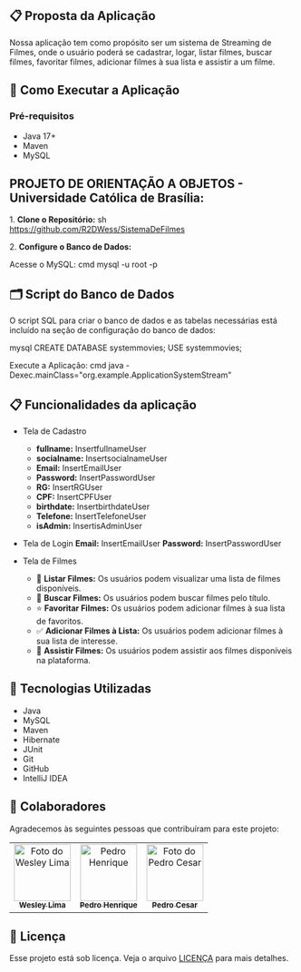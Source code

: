 ## 📋 Proposta da Aplicação

Nossa aplicação tem como propósito ser um sistema de Streaming de Filmes, onde o usuário poderá se cadastrar, logar, listar filmes, buscar filmes, favoritar filmes, adicionar filmes à sua lista e assistir a um filme.
## 🚀 Como Executar a Aplicação

### Pré-requisitos

- Java 17+
- Maven
- MySQL

## PROJETO DE ORIENTAÇÃO A OBJETOS - Universidade Católica de Brasília:

1\. **Clone o Repositório:**
sh\
https://github.com/R2DWess/SistemaDeFilmes


2\. **Configure o Banco de Dados:**

Acesse o MySQL:
cmd
mysql -u root -p

## 🗂️ Script do Banco de Dados

O script SQL para criar o banco de dados e as tabelas necessárias está incluído na seção de configuração do banco de dados:

mysql
CREATE DATABASE systemmovies;
USE systemmovies;


Execute a Aplicação:
cmd
java -Dexec.mainClass="org.example.ApplicationSystemStream"


## 📋 Funcionalidades da aplicação

- Tela de Cadastro
  - **fullname:** InsertfullnameUser
  - **socialname:** InsertsocialnameUser
  - **Email:** InsertEmailUser
  - **Password:** InsertPasswordUser
  - **RG:** InsertRGUser
  - **CPF:** InsertCPFUser
  - **birthdate:** InsertbirthdateUser
  - **Telefone:** InsertTelefoneUser
  - **isAdmin:** InsertisAdminUser

- Tela de Login
  **Email:** InsertEmailUser
  **Password:** InsertPasswordUser

- Tela de Filmes
  - 📜 **Listar Filmes:** Os usuários podem visualizar uma lista de filmes disponíveis.
  - 🔎 **Buscar Filmes:** Os usuários podem buscar filmes pelo título.
  - ⭐ **Favoritar Filmes:** Os usuários podem adicionar filmes à sua lista de favoritos.
  - ✅ **Adicionar Filmes à Lista:** Os usuários podem adicionar filmes à sua lista de interesse.
  - 🎥 **Assistir Filmes:** Os usuários podem assistir aos filmes disponíveis na plataforma.


## 🔧 Tecnologias Utilizadas
- Java
- MySQL
- Maven
- Hibernate
- JUnit
- Git
- GitHub
- IntelliJ IDEA

## 🤝 Colaboradores

Agradecemos às seguintes pessoas que contribuíram para este projeto:

<table>
  <tr>
    <td align="center">
      <a href="https://www.linkedin.com/in/wesley-lima-244405251/" title="Wesley Lima">
        <img src="https://media.licdn.com/dms/image/v2/D4D03AQEVAsL2UL6A0w/profile-displayphoto-shrink_400_400/profile-displayphoto-shrink_400_400/0/1721323972268?e=1729728000&v=beta&t=TguSE9Dw8QDOAujT6SU4c_1E3iIMqlFaN9oLsLr5Fys" width="100px;" alt="Foto do Wesley Lima"/><br>
        <sub>
          <b>Wesley Lima</b>
        </sub>
      </a>
    </td>
    <td align="center">
      <a href="https://www.linkedin.com/in/pdr-hp2004/" title="Pedro Henrique">
        <img src="https://media.licdn.com/dms/image/D4D03AQH7rYidN0ZT2A/profile-displayphoto-shrink_400_400/0/1719158834113?e=1724889600&v=beta&t=o7--j0xMYu8th4CCvUREXHAycskSw0dTceiyhGQ7f-g" width="100px;" alt="Pedro Henrique"/><br>
        <sub>
          <b>Pedro Henrique</b>
        </sub>
      </a>
    </td>
    <td align="center">
      <a href="https://www.linkedin.com/in/pedro-c%C3%A9sarr-2oo2/" title="Pedro Cesar">
        <img src="https://media.licdn.com/dms/image/D4E03AQH7DooITDfsKQ/profile-displayphoto-shrink_400_400/0/1688525101280?e=1721865600&v=beta&t=tksNGtTdjl9WKAeYuDj4gZL0_GgSeEYhgdTpz1omEv4" width="100px;" alt="Foto do Pedro Cesar"/><br>
        <sub>
          <b>Pedro Cesar</b>
        </sub>
      </a>
    </td>
  </tr>
</table>

## 📝 Licença

Esse projeto está sob licença. Veja o arquivo [LICENÇA](https://github.com/R2DWess/SistemaDeFilmes/blob/main/LICENSE) para mais detalhes.
